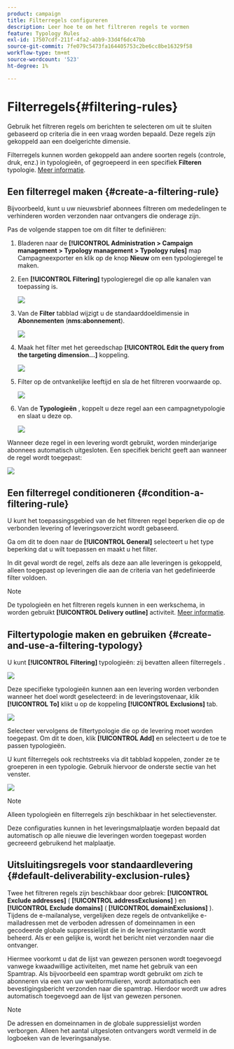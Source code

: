 ```yaml
---
product: campaign
title: Filterregels configureren
description: Leer hoe te om het filtreren regels te vormen
feature: Typology Rules
exl-id: 17507cdf-211f-4fa2-abb9-33d4f6dc47bb
source-git-commit: 7fe079c5473fa164405753c2be6cc8be16329f58
workflow-type: tm+mt
source-wordcount: '523'
ht-degree: 1%

---
```


# Filterregels{#filtering-rules}

Gebruik het filtreren regels om berichten te selecteren om uit te sluiten gebaseerd op criteria die in een vraag worden bepaald. Deze regels zijn gekoppeld aan een doelgerichte dimensie.

Filterregels kunnen worden gekoppeld aan andere soorten regels (controle, druk, enz.) in typologieën, of gegroepeerd in een specifiek **Filteren** typologie. [Meer informatie](#create-and-use-a-filtering-typology).

## Een filterregel maken {#create-a-filtering-rule}

Bijvoorbeeld, kunt u uw nieuwsbrief abonnees filtreren om mededelingen te verhinderen worden verzonden naar ontvangers die onderage zijn.

Pas de volgende stappen toe om dit filter te definiëren:

1. Bladeren naar de **[!UICONTROL Administration > Campaign management > Typology management > Typology rules]** map Campagneexporter en klik op de knop **Nieuw** om een typologieregel te maken.
1. Een **[!UICONTROL Filtering]** typologieregel die op alle kanalen van toepassing is.

   ![](assets/campaign_opt_create_filter_01.png)

1. Van de **Filter** tabblad wijzigt u de standaarddoeldimensie in **Abonnementen** (**nms:abonnement**).

   ![](assets/campaign_opt_create_filter_02.png)

1. Maak het filter met het gereedschap **[!UICONTROL Edit the query from the targeting dimension...]** koppeling.

   ![](assets/campaign_opt_create_filter_03.png)

1. Filter op de ontvankelijke leeftijd en sla de het filtreren voorwaarde op.

   ![](assets/campaign_opt_create_filter_03b.png)

1. Van de **Typologieën** , koppelt u deze regel aan een campagnetypologie en slaat u deze op.

   ![](assets/campaign_opt_create_filter_04.png)

Wanneer deze regel in een levering wordt gebruikt, worden minderjarige abonnees automatisch uitgesloten. Een specifiek bericht geeft aan wanneer de regel wordt toegepast:

![](assets/campaign_opt_create_filter_05.png)

## Een filterregel conditioneren {#condition-a-filtering-rule}

U kunt het toepassingsgebied van de het filtreren regel beperken die op de verbonden levering of leveringsoverzicht wordt gebaseerd.

Ga om dit te doen naar de **[!UICONTROL General]** selecteert u het type beperking dat u wilt toepassen en maakt u het filter.
<!--
![](assets/campaign_opt_create_filter_06.png)
-->


In dit geval wordt de regel, zelfs als deze aan alle leveringen is gekoppeld, alleen toegepast op leveringen die aan de criteria van het gedefinieerde filter voldoen.

>[!NOTE]
>
>De typologieën en het filtreren regels kunnen in een werkschema, in worden gebruikt **[!UICONTROL Delivery outline]** activiteit. [Meer informatie](../workflow/delivery-outline.md).

## Filtertypologie maken en gebruiken {#create-and-use-a-filtering-typology}

U kunt **[!UICONTROL Filtering]** typologieën: zij bevatten alleen filterregels .

![](assets/campaign_opt_create_typo_filtering.png)

Deze specifieke typologieën kunnen aan een levering worden verbonden wanneer het doel wordt geselecteerd: in de leveringstovenaar, klik **[!UICONTROL To]** klikt u op de koppeling **[!UICONTROL Exclusions]** tab.

![](assets/campaign_opt_apply_typo_filtering.png)

Selecteer vervolgens de filtertypologie die op de levering moet worden toegepast. Om dit te doen, klik **[!UICONTROL Add]** en selecteert u de toe te passen typologieën.

U kunt filterregels ook rechtstreeks via dit tabblad koppelen, zonder ze te groeperen in een typologie. Gebruik hiervoor de onderste sectie van het venster.

![](assets/campaign_opt_select_typo_filtering.png)

>[!NOTE]
>
>Alleen typologieën en filterregels zijn beschikbaar in het selectievenster.
>
>Deze configuraties kunnen in het leveringsmalplaatje worden bepaald dat automatisch op alle nieuwe die leveringen worden toegepast worden gecreeerd gebruikend het malplaatje.

## Uitsluitingsregels voor standaardlevering {#default-deliverability-exclusion-rules}

Twee het filtreren regels zijn beschikbaar door gebrek: **[!UICONTROL Exclude addresses]** ( **[!UICONTROL addressExclusions]** ) en **[!UICONTROL Exclude domains]** ( **[!UICONTROL domainExclusions]** ). Tijdens de e-mailanalyse, vergelijken deze regels de ontvankelijke e-mailadressen met de verboden adressen of domeinnamen in een gecodeerde globale suppressielijst die in de leveringsinstantie wordt beheerd. Als er een gelijke is, wordt het bericht niet verzonden naar die ontvanger.

Hiermee voorkomt u dat de lijst van gewezen personen wordt toegevoegd vanwege kwaadwillige activiteiten, met name het gebruik van een Spamtrap. Als bijvoorbeeld een spamtrap wordt gebruikt om zich te abonneren via een van uw webformulieren, wordt automatisch een bevestigingsbericht verzonden naar die spamtrap. Hierdoor wordt uw adres automatisch toegevoegd aan de lijst van gewezen personen.

>[!NOTE]
>
>De adressen en domeinnamen in de globale suppressielijst worden verborgen. Alleen het aantal uitgesloten ontvangers wordt vermeld in de logboeken van de leveringsanalyse.
